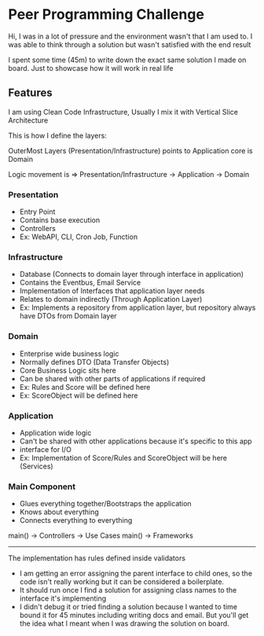 # Peer Programming Challenge

Hi, I was in a lot of pressure and the environment wasn't that I am used to. I was able to think through a solution but
wasn't satisfied with the end result

I spent some time (45m) to write down the exact same solution I made on board. Just to showcase how it will work in
real life

## Features

I am using Clean Code Infrastructure, Usually I mix it with Vertical Slice Architecture

This is how I define the layers:

OuterMost Layers (Presentation/Infrastructure)
points to Application
core is Domain

Logic movement is => Presentation/Infrastructure -> Application -> Domain

### Presentation

- Entry Point
- Contains base execution
- Controllers
- Ex: WebAPI, CLI, Cron Job, Function

### Infrastructure

- Database (Connects to domain layer through interface in application)
- Contains the Eventbus, Email Service
- Implementation of Interfaces that application layer needs
- Relates to domain indirectly (Through Application Layer)
- Ex: Implements a repository from application layer, but repository always have DTOs from Domain layer

### Domain

- Enterprise wide business logic
- Normally defines DTO (Data Transfer Objects)
- Core Business Logic sits here
- Can be shared with other parts of applications if required
- Ex: Rules and Score will be defined here
- Ex: ScoreObject will be defined here

### Application

- Application wide logic
- Can't be shared with other applications because it's specific to this app
- interface for I/O
- Ex: Implementation of Score/Rules and ScoreObject will be here (Services)

### Main Component

- Glues everything together/Bootstraps the application
- Knows about everything
- Connects everything to everything

main() -> Controllers -> Use Cases
main() -> Frameworks

--------------
The implementation has rules defined inside validators

- I am getting an error assigning the parent interface to child ones, so the code isn't really working but it can be
  considered a boilerplate.
- It should run once I find a solution for assigning class names to the interface it's implementing
- I didn't debug it or tried finding a solution because I wanted to time bound it for 45 minutes including writing docs
  and email. But you'll get the idea what I meant when I was drawing the solution on board.